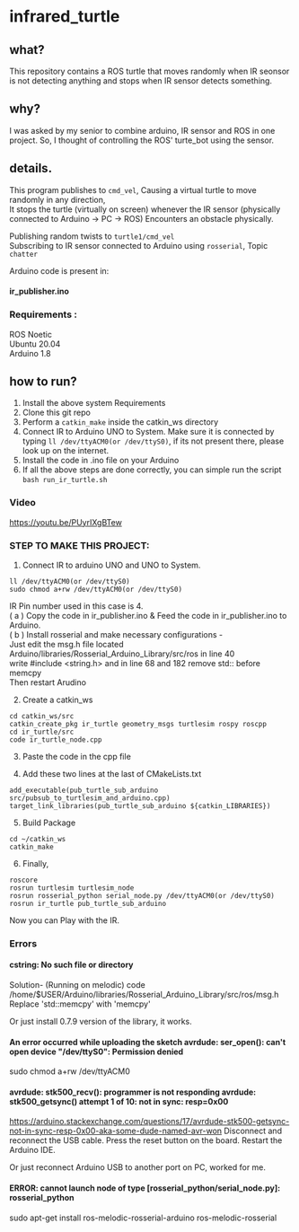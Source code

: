 # infrared_turtle

## what?
This repository contains a ROS turtle that moves randomly when IR seonsor is not detecting anything and stops when IR sensor detects something.  

## why?
I was asked by my senior to combine arduino, IR sensor and ROS in one project. So, I thought of controlling the ROS' turte_bot using the sensor.  

## details.  

This program publishes to `cmd_vel`, Causing a virtual turtle to move randomly in any direction,  
It stops the turtle (virtually on screen) whenever the IR sensor (physically connected to Arduino -> PC -> ROS) Encounters an obstacle physically.  

Publishing random twists to `turtle1/cmd_vel`  
Subscribing to IR sensor connected to Arduino using `rosserial`, Topic `chatter`  

Arduino code is present in:  
#### ir_publisher.ino  

### Requirements :  
ROS Noetic  
Ubuntu 20.04  
Arduino 1.8  

## how to run?  

1) Install the above system Requirements
2) Clone this git repo
3) Perform a `catkin_make` inside the catkin_ws directory
4) Connect IR to Arduino UNO to System. Make sure it is connected by typing `ll /dev/ttyACM0(or /dev/ttyS0)`, if its not present there, please look up on the internet.
5) Install the code in .ino file on your Arduino
6) If all the above steps are done correctly, you can simple run the script
   ```bash run_ir_turtle.sh```
   
### Video
https://youtu.be/PUyrIXgBTew

### STEP TO MAKE THIS PROJECT:  

1) Connect IR to arduino UNO and UNO to System.  
```
ll /dev/ttyACM0(or /dev/ttyS0)  
sudo chmod a+rw /dev/ttyACM0(or /dev/ttyS0)  
```
IR Pin number used in this case is 4.  
( a ) Copy the code in ir_publisher.ino & Feed the code in ir_publisher.ino to Arduino.  
( b ) Install rosserial and make necessary configurations -  
     Just edit the msg.h file located Arduino/libraries/Rosserial_Arduino_Library/src/ros in line 40  
     write #include <string.h> and in line 68 and 182 remove std:: before memcpy  
     Then restart Arudino  


2) Create a catkin_ws  
```
cd catkin_ws/src  
catkin_create_pkg ir_turtle geometry_msgs turtlesim rospy roscpp  
cd ir_turtle/src  
code ir_turtle_node.cpp  
```
3) Paste the code in the cpp file  

4) Add these two lines at the last of CMakeLists.txt  

```
add_executable(pub_turtle_sub_arduino src/pubsub_to_turtlesim_and_arduino.cpp)  
target_link_libraries(pub_turtle_sub_arduino ${catkin_LIBRARIES})  
```

5) Build Package  
```
cd ~/catkin_ws  
catkin_make  
```

6) Finally,  
```
roscore  
rosrun turtlesim turtlesim_node  
rosrun rosserial_python serial_node.py /dev/ttyACM0(or /dev/ttyS0)  
rosrun ir_turtle pub_turtle_sub_arduino  
```

Now you can Play with the IR.  



### Errors 
#### cstring: No such file or directory
Solution-
(Running on melodic)
code /home/$USER/Arduino/libraries/Rosserial_Arduino_Library/src/ros/msg.h
Replace 'std::memcpy' with 'memcpy'

Or just install 0.7.9 version of the library, it works.

#### An error occurred while uploading the sketch avrdude: ser_open(): can't open device "/dev/ttyS0": Permission denied
sudo chmod a+rw /dev/ttyACM0

#### avrdude: stk500_recv(): programmer is not responding avrdude: stk500_getsync() attempt 1 of 10: not in sync: resp=0x00
https://arduino.stackexchange.com/questions/17/avrdude-stk500-getsync-not-in-sync-resp-0x00-aka-some-dude-named-avr-won
Disconnect and reconnect the USB cable.
Press the reset button on the board.
Restart the Arduino IDE.

Or just reconnect Arduino USB to another port on PC, worked for me.

#### ERROR: cannot launch node of type [rosserial_python/serial_node.py]: rosserial_python
sudo apt-get install ros-melodic-rosserial-arduino ros-melodic-rosserial
